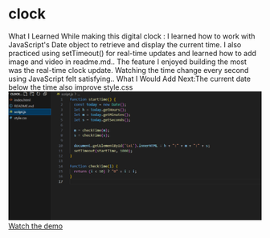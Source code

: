 # clock
What I Learned
While making this digital clock : I learned how to work with JavaScript's Date object to retrieve and display the current time. I also practiced using setTimeout() for real-time updates and learned how to add image and video in readme.md..
The feature I enjoyed building the most was the real-time clock update. Watching the time change every second using JavaScript felt satisfying..
What I Would Add Next:The current date below the time also improve style.css
![code screenshot](code.png)
[Watch the demo](demo.mp4)

